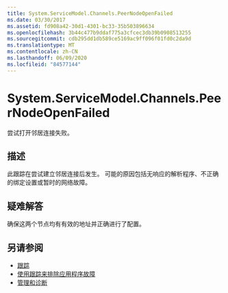 ```yaml
---
title: System.ServiceModel.Channels.PeerNodeOpenFailed
ms.date: 03/30/2017
ms.assetid: fd908a42-30d1-4301-bc33-35b503896634
ms.openlocfilehash: 3b44c477b9ddaf775a3cfcec3db39b0908513255
ms.sourcegitcommit: cdb295dd1db589ce5169ac9ff096f01fd0c2da9d
ms.translationtype: MT
ms.contentlocale: zh-CN
ms.lasthandoff: 06/09/2020
ms.locfileid: "84577144"
---
```

# <a name="systemservicemodelchannelspeernodeopenfailed"></a>System.ServiceModel.Channels.PeerNodeOpenFailed
尝试打开邻居连接失败。  
  
## <a name="description"></a>描述  
 此跟踪在尝试建立邻居连接后发生。 可能的原因包括无响应的解析程序、不正确的绑定设置或暂时的网络故障。  
  
## <a name="troubleshooting"></a>疑难解答  
 确保这两个节点均有有效的地址并正确进行了配置。  
  
## <a name="see-also"></a>另请参阅

- [跟踪](index.md)
- [使用跟踪来排除应用程序故障](using-tracing-to-troubleshoot-your-application.md)
- [管理和诊断](../index.md)
